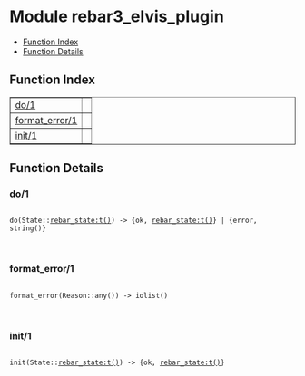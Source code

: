 

# Module rebar3_elvis_plugin #
* [Function Index](#index)
* [Function Details](#functions)

<a name="index"></a>

## Function Index ##


<table width="100%" border="1" cellspacing="0" cellpadding="2" summary="function index"><tr><td valign="top"><a href="#do-1">do/1</a></td><td></td></tr><tr><td valign="top"><a href="#format_error-1">format_error/1</a></td><td></td></tr><tr><td valign="top"><a href="#init-1">init/1</a></td><td></td></tr></table>


<a name="functions"></a>

## Function Details ##

<a name="do-1"></a>

### do/1 ###

<pre><code>
do(State::<a href="rebar_state.md#type-t">rebar_state:t()</a>) -&gt; {ok, <a href="rebar_state.md#type-t">rebar_state:t()</a>} | {error, string()}
</code></pre>
<br />

<a name="format_error-1"></a>

### format_error/1 ###

<pre><code>
format_error(Reason::any()) -&gt; iolist()
</code></pre>
<br />

<a name="init-1"></a>

### init/1 ###

<pre><code>
init(State::<a href="rebar_state.md#type-t">rebar_state:t()</a>) -&gt; {ok, <a href="rebar_state.md#type-t">rebar_state:t()</a>}
</code></pre>
<br />

